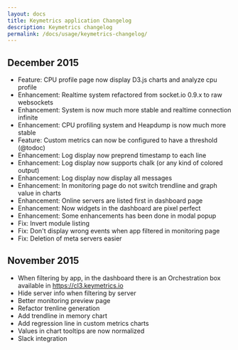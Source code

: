 ```yaml
---
layout: docs
title: Keymetrics application Changelog
description: Keymetrics changelog
permalink: /docs/usage/keymetrics-changelog/
---
```


## December 2015

- Feature: CPU profile page now display D3.js charts and analyze cpu profile
- Enhancement: Realtime system refactored from socket.io 0.9.x to raw websockets
- Enhancement: System is now much more stable and realtime connection infinite
- Enhancement: CPU profiling system and Heapdump is now much more stable
- Feature: Custom metrics can now be configured to have a threshold (@todoc)
- Enhancement: Log display now preprend timestamp to each line
- Enhancement: Log display now supports chalk (or any kind of colored output)
- Enhancement: Log display now display all messages
- Enhancement: In monitoring page do not switch trendline and graph value in charts
- Enhancement: Online servers are listed first in dashboard page
- Enhancement: Now widgets in the dashboard are pixel perfect
- Enhancement: Some enhancements has been done in modal popup
- Fix: Invert module listing
- Fix: Don't display wrong events when app filtered in monitoring page
- Fix: Deletion of meta servers easier

## November 2015

- When filtering by app, in the dashboard there is an Orchestration box available in https://cl3.keymetrics.io
- Hide server info when filtering by server
- Better monitoring preview page
- Refactor trenline generation
- Add trendline in memory chart
- Add regression line in custom metrics charts
- Values in chart tooltips are now normalized
- Slack integration
